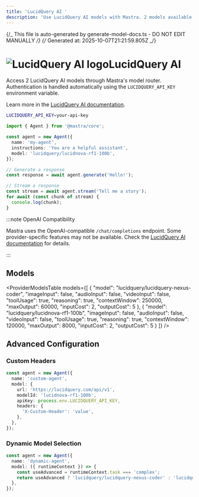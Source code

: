 ```yaml
---
title: 'LucidQuery AI '
description: 'Use LucidQuery AI models with Mastra. 2 models available.'
---
```


{/_ This file is auto-generated by generate-model-docs.ts - DO NOT EDIT MANUALLY _/}
{/_ Generated at: 2025-10-07T21:21:59.805Z _/}

# <img src="https://models.dev/logos/lucidquery.svg" alt="LucidQuery AI logo" className="inline w-8 h-8 mr-2 align-middle dark:invert dark:brightness-0 dark:contrast-200" />LucidQuery AI

Access 2 LucidQuery AI models through Mastra's model router. Authentication is handled automatically using the `LUCIDQUERY_API_KEY` environment variable.

Learn more in the [LucidQuery AI documentation](https://lucidquery.com).

```bash
LUCIDQUERY_API_KEY=your-api-key
```

```typescript
import { Agent } from '@mastra/core';

const agent = new Agent({
  name: 'my-agent',
  instructions: 'You are a helpful assistant',
  model: 'lucidquery/lucidnova-rf1-100b',
});

// Generate a response
const response = await agent.generate('Hello!');

// Stream a response
const stream = await agent.stream('Tell me a story');
for await (const chunk of stream) {
  console.log(chunk);
}
```

:::note OpenAI Compatibility

Mastra uses the OpenAI-compatible `/chat/completions` endpoint. Some provider-specific features may not be available. Check the [LucidQuery AI documentation](https://lucidquery.com) for details.

:::

## Models

<ProviderModelsTable
models={[
{
"model": "lucidquery/lucidquery-nexus-coder",
"imageInput": false,
"audioInput": false,
"videoInput": false,
"toolUsage": true,
"reasoning": true,
"contextWindow": 250000,
"maxOutput": 60000,
"inputCost": 2,
"outputCost": 5
},
{
"model": "lucidquery/lucidnova-rf1-100b",
"imageInput": false,
"audioInput": false,
"videoInput": false,
"toolUsage": true,
"reasoning": true,
"contextWindow": 120000,
"maxOutput": 8000,
"inputCost": 2,
"outputCost": 5
}
]}
/>

## Advanced Configuration

### Custom Headers

```typescript
const agent = new Agent({
  name: 'custom-agent',
  model: {
    url: 'https://lucidquery.com/api/v1',
    modelId: 'lucidnova-rf1-100b',
    apiKey: process.env.LUCIDQUERY_API_KEY,
    headers: {
      'X-Custom-Header': 'value',
    },
  },
});
```

### Dynamic Model Selection

```typescript
const agent = new Agent({
  name: 'dynamic-agent',
  model: ({ runtimeContext }) => {
    const useAdvanced = runtimeContext.task === 'complex';
    return useAdvanced ? 'lucidquery/lucidquery-nexus-coder' : 'lucidquery/lucidnova-rf1-100b';
  },
});
```
